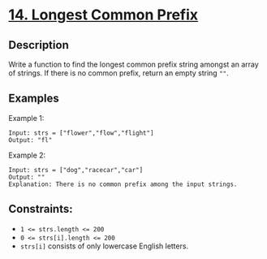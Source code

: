 # [14. Longest Common Prefix](https://leetcode.com/problems/longest-common-prefix/description/)

## Description

Write a function to find the longest common prefix string amongst an array of strings.
If there is no common prefix, return an empty string `""`.

## Examples

Example 1:

```
Input: strs = ["flower","flow","flight"]
Output: "fl"
```

Example 2:

```
Input: strs = ["dog","racecar","car"]
Output: ""
Explanation: There is no common prefix among the input strings.
```
 
## Constraints:

* `1 <= strs.length <= 200`
* `0 <= strs[i].length <= 200`
* `strs[i]` consists of only lowercase English letters.